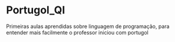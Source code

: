 # Portugol_QI
Primeiras aulas aprendidas sobre linguagem de programação, para entender mais facilmente o professor iniciou com portugol 
